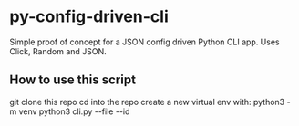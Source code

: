 # py-config-driven-cli
Simple proof of concept for a JSON config driven Python CLI app. Uses Click, Random and JSON.

## How to use this script

git clone this repo
cd into the repo
create a new virtual env with: python3 -m venv <your-venv-name>
python3 cli.py --file <path-to-json-config-file> --id <optionally-pass-id-option-for-a-specific-element>
